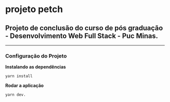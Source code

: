 # projeto petch

## Projeto de conclusão do curso de pós graduação - Desenvolvimento Web Full Stack - Puc Minas.

---

### **Configuração do Projeto**

**Instalando as dependências**

```
yarn install
```

**Rodar a aplicação**

```
yarn dev.
```
